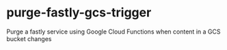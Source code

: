 # purge-fastly-gcs-trigger
Purge a fastly service using Google Cloud Functions when content in a GCS bucket changes
